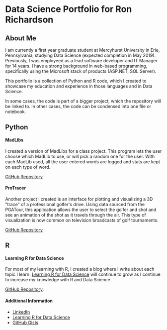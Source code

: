 # Data Science Portfolio for Ron Richardson

## About Me
I am currently a first year graduate student at Mercyhurst University in Erie, Pennsylvania, studying Data Science (expected completion in May 2019). Previously, I was employeed as a lead software developer and IT Manager for 14 years. I have a strong background in web-based programming, specifically using the Microsoft stack of products (ASP.NET, SQL Server). 

This portfolio is a collection of Python and R code, which I created to showcase my education and experience in those languages and in Data Science.

In some cases, the code is part of a bigger project, which the repository will be linked to. In other cases, the code can be condensed into one file or notebook.

## Python

#### MadLibs
I created a version of MadLibs for a class project. This program lets the user choose which MadLib to use, or will pick a random one for the user. With each MadLib used, all the user entered words are logged and stats are kept on each type of word.

[GitHub Repository](https://github.com/rer145/legendary-invention)

#### ProTracer
Another project I created is an interface for plotting and visualizing a 3D "trace" of a professional golfer's drive. Using data sourced from the PGATour, this application allows the user to select the golfer and shot and see an animation of the shot as it travels through the air. This type of visualization is now common on television broadcasts of golf tournaments.

[GitHub Repository](https://github.com/rer145/ideal-enigma)



## R

#### Learning R for Data Science

For most of my learning with R, I created a blog where I write about each topic I learn. [Learning R for Data Science](https://www.learningrfordatascience.com/) will continue to grow as I continue to increase my knowledge with R and Data Science. 

[GitHub Repository](https://github.com/rer145/DATA650-blog).




#### Additional Information

* [LinkedIn](http://www.linkedin.com/in/rer145/)
* [Learning R for Data Science](https://www.learningrfordatascience.com/)
* [GitHub Gists](http://gist.github.com/rer145/)

